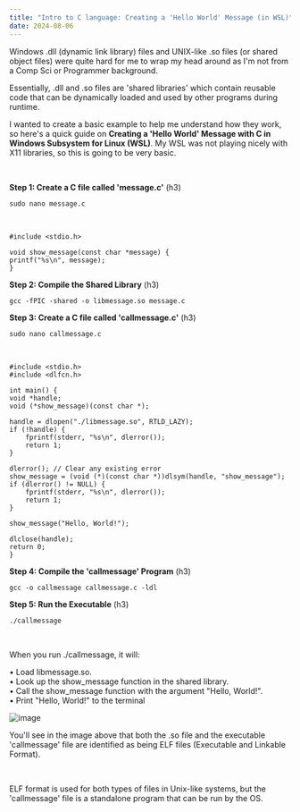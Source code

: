 ```yaml
---
title: "Intro to C language: Creating a 'Hello World' Message (in WSL)"
date: 2024-08-06
---
```


Windows .dll (dynamic link library) files and UNIX-like .so files (or shared object files) were quite hard for me to wrap my head around as I'm not from a Comp Sci or Programmer background.

Essentially, .dll and .so files are 'shared libraries' which contain reusable code that can be dynamically loaded and used by other programs during runtime.

I wanted to create a basic example to help me understand how they work, so here's a quick guide on **Creating a 'Hello World' Message with C in Windows Subsystem for Linux (WSL)**. My WSL was not playing nicely with X11 libraries, so this is going to be very basic.

<br>

**Step 1: Create a C file called 'message.c'** (h3)

    sudo nano message.c
    
<br>

    #include <stdio.h>

    void show_message(const char *message) {
    printf("%s\n", message);
    }

**Step 2: Compile the Shared Library** (h3)

    gcc -fPIC -shared -o libmessage.so message.c


**Step 3: Create a C file called 'callmessage.c'** (h3)

    sudo nano callmessage.c
    
<br>

    #include <stdio.h>
    #include <dlfcn.h>

    int main() {
    void *handle;
    void (*show_message)(const char *);

    handle = dlopen("./libmessage.so", RTLD_LAZY);
    if (!handle) {
        fprintf(stderr, "%s\n", dlerror());
        return 1;
    }

    dlerror(); // Clear any existing error
    show_message = (void (*)(const char *))dlsym(handle, "show_message");
    if (dlerror() != NULL) {
        fprintf(stderr, "%s\n", dlerror());
        return 1;
    }

    show_message("Hello, World!");

    dlclose(handle);
    return 0;
    }

**Step 4: Compile the 'callmessage' Program** (h3)

    gcc -o callmessage callmessage.c -ldl

**Step 5: Run the Executable** (h3)

    ./callmessage
    
<br>

When you run ./callmessage, it will:

• Load libmessage.so.
<br>
• Look up the show_message function in the shared library.
<br>
• Call the show_message function with the argument "Hello, World!".
<br>
• Print "Hello, World!" to the terminal

![image](https://github.com/user-attachments/assets/14316bd3-4821-4ce7-9424-5d9f241da626)

You'll see in the image above that both the .so file and the executable 'callmessage' file are identified as being ELF files (Executable and Linkable Format).

<br>

ELF format is used for both types of files in Unix-like systems, but the 'callmessage' file is a standalone program that can be run by the OS.
